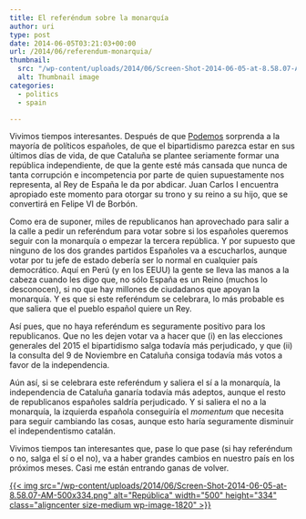 ```yaml
---
title: El referéndum sobre la monarquía
author: uri
type: post
date: 2014-06-05T03:21:03+00:00
url: /2014/06/referendum-monarquia/
thumbnail:
  src: "/wp-content/uploads/2014/06/Screen-Shot-2014-06-05-at-8.58.07-AM-500x334.png"
  alt: Thumbnail image
categories:
  - politics
  - spain

---
```

Vivimos tiempos interesantes. Después de que [Podemos][1] sorprenda a la mayoría de políticos españoles, de que el bipartidismo parezca estar en sus últimos días de vida, de que Cataluña se plantee seriamente formar una república independiente, de que la gente esté más cansada que nunca de tanta corrupción e incompetencia por parte de quien supuestamente nos representa, al Rey de España le da por abdicar. Juan Carlos I encuentra apropiado este momento para otorgar su trono y su reino a su hijo, que se convertirá en Felipe VI de Borbón.

Como era de suponer, miles de republicanos han aprovechado para salir a la calle a pedir un referéndum para votar sobre si los españoles queremos seguir con la monarquía o empezar la tercera república. Y por supuesto que ninguno de los dos grandes partidos Españoles va a escucharlos, aunque votar por tu jefe de estado debería ser lo normal en cualquier país democrático. Aquí en Perú (y en los EEUU) la gente se lleva las manos a la cabeza cuando les digo que, no sólo España es un Reino (muchos lo desconocen), si no que hay millones de ciudadanos que apoyan la monarquía. Y es que si este referéndum se celebrara, lo más probable es que saliera que el pueblo español quiere un Rey.

Así pues, que no haya referéndum es seguramente positivo para los republicanos. Que no les dejen votar va a hacer que (i) en las elecciones generales del 2015 el bipartidismo salga todavía más perjudicado, y que (ii) la consulta del 9 de Noviembre en Cataluña consiga todavía más votos a favor de la independencia.

Aún así, si se celebrara este referéndum y saliera el sí a la monarquía, la independencia de Cataluña ganaría todavía más adeptos, aunque el resto de republicanos españoles saldría perjudicado. Y si saliera el no a la monarquía, la izquierda española conseguiría el _momentum_ que necesita para seguir cambiando las cosas, aunque esto haría seguramente disminuir el independentismo catalán.

Vivimos tiempos tan interesantes que, pase lo que pase (si hay referéndum o no, salga el sí o el no), va a haber grandes cambios en nuestro país en los próximos meses. Casi me están entrando ganas de volver.

[{{< img src="/wp-content/uploads/2014/06/Screen-Shot-2014-06-05-at-8.58.07-AM-500x334.png" alt="República" width="500" height="334" class="aligncenter size-medium wp-image-1820" >}}][2]

 [1]: https://podemos.info/
 [2]: /wp-content/uploads/2014/06/Screen-Shot-2014-06-05-at-8.58.07-AM.png